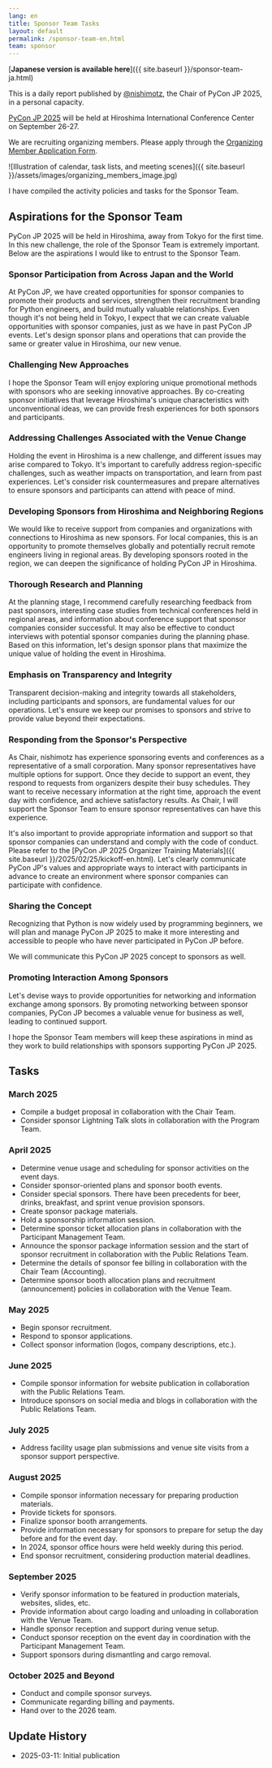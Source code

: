 ```yaml
---
lang: en
title: Sponsor Team Tasks
layout: default
permalink: /sponsor-team-en.html
team: sponsor
---
```


[**Japanese version is available here**]({{ site.baseurl }}/sponsor-team-ja.html)

This is a daily report published by [@nishimotz](https://d.nishimotz.com/aboutme), the Chair of PyCon JP 2025, in a personal capacity.

[PyCon JP 2025](https://2025.pycon.jp/) will be held at Hiroshima International Conference Center on September 26-27.

We are recruiting organizing members. Please apply through the [Organizing Member Application Form](https://forms.gle/7irqYKhZVj7AY7LfA).

<div class="image-center">
![Illustration of calendar, task lists, and meeting scenes]({{ site.baseurl }}/assets/images/organizing_members_image.jpg)
</div>

I have compiled the activity policies and tasks for the Sponsor Team.

## Aspirations for the Sponsor Team

PyCon JP 2025 will be held in Hiroshima, away from Tokyo for the first time. In this new challenge, the role of the Sponsor Team is extremely important. Below are the aspirations I would like to entrust to the Sponsor Team.

### Sponsor Participation from Across Japan and the World

At PyCon JP, we have created opportunities for sponsor companies to promote their products and services, strengthen their recruitment branding for Python engineers, and build mutually valuable relationships. Even though it's not being held in Tokyo, I expect that we can create valuable opportunities with sponsor companies, just as we have in past PyCon JP events. Let's design sponsor plans and operations that can provide the same or greater value in Hiroshima, our new venue.

### Challenging New Approaches

I hope the Sponsor Team will enjoy exploring unique promotional methods with sponsors who are seeking innovative approaches. By co-creating sponsor initiatives that leverage Hiroshima's unique characteristics with unconventional ideas, we can provide fresh experiences for both sponsors and participants.

### Addressing Challenges Associated with the Venue Change

Holding the event in Hiroshima is a new challenge, and different issues may arise compared to Tokyo. It's important to carefully address region-specific challenges, such as weather impacts on transportation, and learn from past experiences. Let's consider risk countermeasures and prepare alternatives to ensure sponsors and participants can attend with peace of mind.

### Developing Sponsors from Hiroshima and Neighboring Regions

We would like to receive support from companies and organizations with connections to Hiroshima as new sponsors. For local companies, this is an opportunity to promote themselves globally and potentially recruit remote engineers living in regional areas. By developing sponsors rooted in the region, we can deepen the significance of holding PyCon JP in Hiroshima.

### Thorough Research and Planning

At the planning stage, I recommend carefully researching feedback from past sponsors, interesting case studies from technical conferences held in regional areas, and information about conference support that sponsor companies consider successful. It may also be effective to conduct interviews with potential sponsor companies during the planning phase. Based on this information, let's design sponsor plans that maximize the unique value of holding the event in Hiroshima.

### Emphasis on Transparency and Integrity

Transparent decision-making and integrity towards all stakeholders, including participants and sponsors, are fundamental values for our operations. Let's ensure we keep our promises to sponsors and strive to provide value beyond their expectations.

### Responding from the Sponsor's Perspective

As Chair, nishimotz has experience sponsoring events and conferences as a representative of a small corporation. Many sponsor representatives have multiple options for support. Once they decide to support an event, they respond to requests from organizers despite their busy schedules. They want to receive necessary information at the right time, approach the event day with confidence, and achieve satisfactory results. As Chair, I will support the Sponsor Team to ensure sponsor representatives can have this experience.

It's also important to provide appropriate information and support so that sponsor companies can understand and comply with the code of conduct. Please refer to the [PyCon JP 2025 Organizer Training Materials]({{ site.baseurl }}/2025/02/25/kickoff-en.html). Let's clearly communicate PyCon JP's values and appropriate ways to interact with participants in advance to create an environment where sponsor companies can participate with confidence.

### Sharing the Concept

Recognizing that Python is now widely used by programming beginners, we will plan and manage PyCon JP 2025 to make it more interesting and accessible to people who have never participated in PyCon JP before.

We will communicate this PyCon JP 2025 concept to sponsors as well.

### Promoting Interaction Among Sponsors

Let's devise ways to provide opportunities for networking and information exchange among sponsors. By promoting networking between sponsor companies, PyCon JP becomes a valuable venue for business as well, leading to continued support.

I hope the Sponsor Team members will keep these aspirations in mind as they work to build relationships with sponsors supporting PyCon JP 2025.

## Tasks

### March 2025

- Compile a budget proposal in collaboration with the Chair Team.
- Consider sponsor Lightning Talk slots in collaboration with the Program Team.

### April 2025

- Determine venue usage and scheduling for sponsor activities on the event days.
- Consider sponsor-oriented plans and sponsor booth events.
- Consider special sponsors. There have been precedents for beer, drinks, breakfast, and sprint venue provision sponsors.
- Create sponsor package materials.
- Hold a sponsorship information session.
- Determine sponsor ticket allocation plans in collaboration with the Participant Management Team.
- Announce the sponsor package information session and the start of sponsor recruitment in collaboration with the Public Relations Team.
- Determine the details of sponsor fee billing in collaboration with the Chair Team (Accounting).
- Determine sponsor booth allocation plans and recruitment (announcement) policies in collaboration with the Venue Team.

### May 2025

- Begin sponsor recruitment.
- Respond to sponsor applications.
- Collect sponsor information (logos, company descriptions, etc.).

### June 2025

- Compile sponsor information for website publication in collaboration with the Public Relations Team.
- Introduce sponsors on social media and blogs in collaboration with the Public Relations Team.

### July 2025

- Address facility usage plan submissions and venue site visits from a sponsor support perspective.

### August 2025

- Compile sponsor information necessary for preparing production materials.
- Provide tickets for sponsors.
- Finalize sponsor booth arrangements.
- Provide information necessary for sponsors to prepare for setup the day before and for the event day.
- In 2024, sponsor office hours were held weekly during this period.
- End sponsor recruitment, considering production material deadlines.

### September 2025

- Verify sponsor information to be featured in production materials, websites, slides, etc.
- Provide information about cargo loading and unloading in collaboration with the Venue Team.
- Handle sponsor reception and support during venue setup.
- Conduct sponsor reception on the event day in coordination with the Participant Management Team.
- Support sponsors during dismantling and cargo removal.

### October 2025 and Beyond

- Conduct and compile sponsor surveys.
- Communicate regarding billing and payments.
- Hand over to the 2026 team.

## Update History

- 2025-03-11: Initial publication

